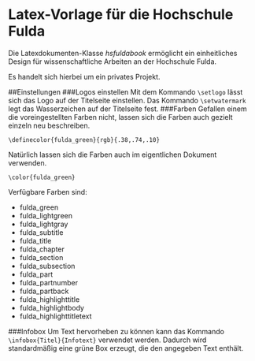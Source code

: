 Latex-Vorlage für die Hochschule Fulda
==============

Die Latexdokumenten-Klasse *hsfuldabook* ermöglicht ein einheitliches Design für
wissenschaftliche Arbeiten an der Hochschule Fulda.

Es handelt sich hierbei um ein privates Projekt.

##Einstellungen
###Logos einstellen
Mit dem Kommando `\setlogo` lässt sich das Logo auf der Titelseite einstellen.
Das Kommando `\setwatermark` legt das Wasserzeichen auf der Titelseite fest.
###Farben
Gefallen einem die voreingestellten Farben nicht, lassen sich die Farben auch
gezielt einzeln neu beschreiben.

`\definecolor{fulda_green}{rgb}{.38,.74,.10}`

Natürlich lassen sich die Farben auch im eigentlichen Dokument verwenden.

`\color{fulda_green}`

Verfügbare Farben sind:

- fulda_green
- fulda_lightgreen
- fulda_lightgray
- fulda_subtitle
- fulda_title
- fulda_chapter
- fulda_section
- fulda_subsection
- fulda_part
- fulda_partnumber
- fulda_partback
- fulda_highlighttitle
- fulda_highlightbody
- fulda_highlighttitletext

###Infobox
Um Text hervorheben zu können kann das Kommando `\infobox{Titel}{Infotext}` 
verwendet werden. Dadurch wird standardmäßig eine grüne Box erzeugt, die den
angegeben Text enthält.
